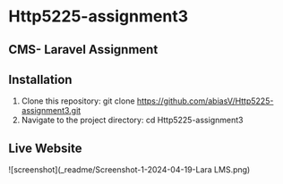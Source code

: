 # Http5225-assignment3

## CMS- Laravel Assignment

## Installation
1. Clone this repository: git clone https://github.com/abiasV/Http5225-assignment3.git
2. Navigate to the project directory: cd Http5225-assignment3

## Live Website
![screenshot](_readme/Screenshot-1-2024-04-19-Lara LMS.png)
